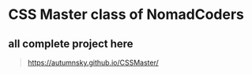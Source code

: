 # CSS Master class of NomadCoders

## all complete project here
> https://autumnsky.github.io/CSSMaster/